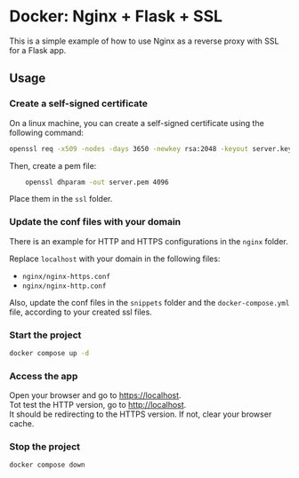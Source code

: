 # Docker: Nginx + Flask + SSL

This is a simple example of how to use Nginx as a reverse proxy with SSL for a Flask app.

## Usage

### Create a self-signed certificate

On a linux machine, you can create a self-signed certificate using the following command:

```bash
openssl req -x509 -nodes -days 3650 -newkey rsa:2048 -keyout server.key -out server.crt
```
 Then, create a pem file:
```bash 
    openssl dhparam -out server.pem 4096
```

Place them in the `ssl` folder.

### Update the conf files with your domain

There is an example for HTTP and HTTPS configurations in the `nginx` folder.

Replace `localhost` with your domain in the following files:
- `nginx/nginx-https.conf`
- `nginx/nginx-http.conf`

Also, update the conf files in the `snippets` folder and the `docker-compose.yml`
file,  according to your created ssl files.

### Start the project

```bash
docker compose up -d
```

### Access the app

Open your browser and go to [https://localhost](https://localhost).  
Tot test the HTTP version, go to  [http://localhost](http://localhost).  
It should be redirecting to the HTTPS version. If not, clear your browser cache.

### Stop the project

```bash
docker compose down
```